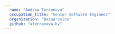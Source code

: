 ```yaml
---
  name: "Andrew Terranova"
  occupation_title: "Senior Software Engineer"
  organization: "Bazaarvoice"
  github: "aterranova-bv"
---
```

